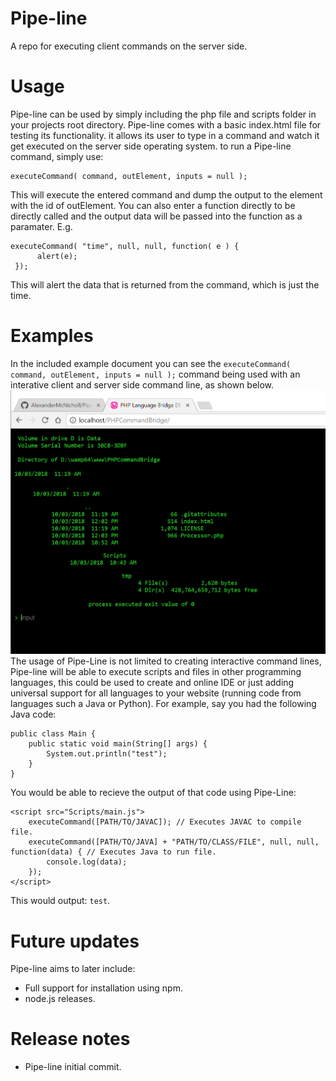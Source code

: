 # Pipe-line
A repo for executing client commands on the server side.

# Usage
Pipe-line can be used by simply including the php file and scripts folder in your projects root directory.
Pipe-line comes with a basic index.html file for testing its functionality. it allows its user to type in a command and watch it get executed on the server side operating system.
to run a Pipe-line command, simply use:

```
executeCommand( command, outElement, inputs = null );
```
This will execute the entered command and dump the output to the element with the id of outElement. You can also enter a function directly to be directly called and the output data will be passed into the function as a paramater. E.g.
```
executeCommand( "time", null, null, function( e ) {
      alert(e);
 });
 ```
 This will alert the data that is returned from the command, which is just the time.

# Examples
In the included example document you can see the ```executeCommand( command, outElement, inputs = null );``` command being used with an interative client and server side command line, as shown below.
![example](res/example.PNG)
The usage of Pipe-Line is not limited to creating interactive command lines, Pipe-line will be able to execute scripts and files in other programming languages, this could be used to create and online IDE or just adding  universal support for all languages to your website (running code from languages such a Java or Python). 
For example, say you had the following Java code:
```
public class Main {
	public static void main(String[] args) {
		System.out.println("test");
	}
}
```
You  would be able to recieve the output of that code using Pipe-Line:
```
<script src="Scripts/main.js">
	executeCommand([PATH/TO/JAVAC]); // Executes JAVAC to compile file.
	executeCommand([PATH/TO/JAVA] + "PATH/TO/CLASS/FILE", null, null, function(data) { // Executes Java to run file.
		console.log(data);
	});
</script>
```
This would output: ```test```. 

# Future updates
Pipe-line aims to later include:
* Full support for installation using npm.
* node.js releases.

# Release notes
* Pipe-line initial commit.
